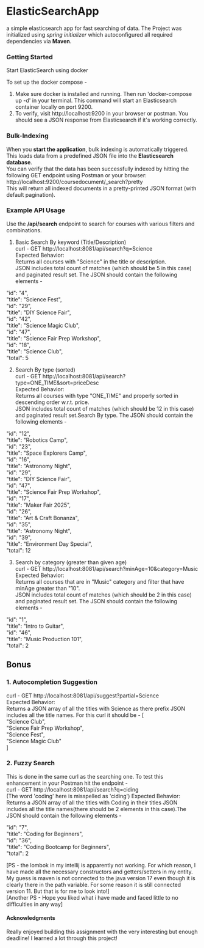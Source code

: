 # ElasticSearchApp
a simple elasticsearch app for fast searching of data. 
The Project was initialized using *spring 
initializer* which autoconfigured all required dependencies via **Maven**.

### Getting Started
Start ElasticSearch using docker

To set up the docker compose - </br>
1. Make sure docker is installed and running. Then run 'docker-compose up -d'  in your terminal. 
This command will start an Elasticsearch container locally on port 9200.
2. To verify, visit http://localhost:9200 in your browser or postman. 
You should see a JSON response from Elasticsearch if it's working correctly.

### Bulk-Indexing

When you **start the application**, bulk indexing is automatically triggered.
This loads data from a predefined JSON file into the **Elasticsearch database**. </br>
You can verify that the data has been successfully indexed by hitting the following GET endpoint using Postman or your browser:
</br>http://localhost:9200/coursedocument/_search?pretty </br>
This will return all indexed documents in a pretty-printed JSON format (with default pagination).

### Example API Usage
Use the **/api/search** endpoint to search for courses with various filters and combinations.

1. Basic Search By keyword (Title/Description) </br>
curl - GET http://localhost:8081/api/search?q=Science </br>
Expected Behavior: </br>
Returns all courses with "Science" in the title or description.</br>
JSON includes total count of matches (which should be 5 in this case) and paginated result set. The JSON should contain the following elements -

"id": "4", </br>
"title": "Science Fest",</br>
"id": "29",</br>
"title": "DIY Science Fair",</br>
"id": "42",</br>
"title": "Science Magic Club",</br>
"id": "47",</br>
"title": "Science Fair Prep Workshop",</br>
"id": "18",</br>
"title": "Science Club",</br>
"total": 5</br>



2. Search By type (sorted)</br>
curl - GET http://localhost:8081/api/search?type=ONE_TIME&sort=priceDesc </br>
Expected Behavior: </br>
Returns all courses with type "ONE_TIME" and properly sorted in descending order w.r.t. price.</br>
JSON includes total count of matches (which should be 12 in this case) and paginated result set.Search By type. The JSON should contain the following elements -

"id": "12",</br>
"title": "Robotics Camp",</br>
"id": "23",</br>
"title": "Space Explorers Camp",</br>
"id": "16",</br>
"title": "Astronomy Night",</br>
"id": "29",</br>
"title": "DIY Science Fair",</br>
"id": "47",</br>
"title": "Science Fair Prep Workshop",</br>
"id": "17",</br>
"title": "Maker Fair 2025",</br>
"id": "26",</br>
"title": "Art & Craft Bonanza",</br>
"id": "35",</br>
"title": "Astronomy Night",</br>
"id": "39",</br>
"title": "Environment Day Special",</br>
"total": 12</br>


3. Search by category (greater than given age) </br>
curl - GET http://localhost:8081/api/search?minAge=10&category=Music </br>
Expected Behavior: </br>
Returns all courses that are in "Music" category and filter that have minAge greater than "10".</br>
JSON includes total count of matches (which should be 2 in this case) and paginated result set. The JSON should contain the following elements -

"id": "1",</br>
"title": "Intro to Guitar",</br>
"id": "46",</br>
"title": "Music Production 101",</br>
"total": 2</br>



## Bonus 

### 1. Autocompletion Suggestion
curl - GET http://localhost:8081/api/suggest?partial=Science </br>
Expected Behavior: </br>
Returns a JSON array of all the titles with Science as there prefix
JSON includes all the title names. For this curl it should be -
[</br>
"Science Club",</br>
"Science Fair Prep Workshop",</br>
"Science Fest",</br>
"Science Magic Club"</br>
]


### 2. Fuzzy Search

This is done in the same curl as the searching one.
To test this enhancement in your Postman hit the endpoint - </br>
curl - GET http://localhost:8081/api/search?q=ciding </br>
(The word 'coding' here is misspelled as 'ciding')
Expected Behavior: </br>
Returns a JSON array of all the titles with Coding in their titles
JSON includes all the title names(there should be 2 elements in this case).The JSON should contain the following elements -


"id": "7",</br>
"title": "Coding for Beginners",</br>
"id": "36",</br>
"title": "Coding Bootcamp for Beginners",</br>
"total": 2</br>


[PS - the lombok in my intellij is apparently not working. For which reason, I have made all the necessary constructors 
and getters/setters in my entity. My guess is maven is not connected to the java version 17 even though it is clearly there in the path variable.
For some reason it is still connected version 11. But that is for me to look into!] </br>
[Another PS - Hope you liked what i have made and faced little to no difficulties in any way]



#### Acknowledgments

Really enjoyed building this assignment with the very interesting but enough deadline! I learned a lot
through this project!

